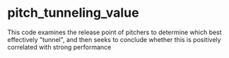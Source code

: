 # pitch_tunneling_value
This code examines the release point of pitchers to determine which best effectively "tunnel", and then seeks to conclude whether this is positively correlated with strong performance
